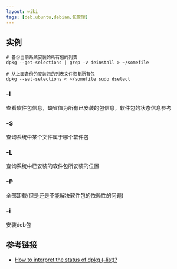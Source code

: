 ```yaml
---
layout: wiki
tags: [deb,ubuntu,debian,包管理]
---
```


## 实例

```shell
# 备份当前系统安装的所有包的列表
dpkg --get-selections | grep -v deinstall > ~/somefile

# 从上面备份的安装包的列表文件恢复所有包
dpkg --set-selections < ~/somefile sudo dselect
```


### -l

查看软件包信息，缺省值为所有已安装的包信息，软件包的状态信息参考

### -S

查询系统中某个文件属于哪个软件包

### -L

查询系统中已安装的软件包所安装的位置

### -P

全部卸载(但是还是不能解决软件包的依赖性的问题)

### -i

安装deb包

## 参考链接

* [How to interpret the status of dpkg (–list)?](https://linuxprograms.wordpress.com/2010/05/11/status-dpkg-list/)
